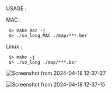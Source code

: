 USAGE :

MAC :
     
     $> make mac -j
     $> ./so_long_MAC ./map/***.ber


Linux :
     
     $> make -j     
     $> ./so_long ./map/***.ber

![Screenshot from 2024-04-18 12-37-27](https://github.com/rabouzia/42-tc-so_long/assets/54402804/a42c87b8-50c5-4ce9-9d01-aa573963c62c)


![Screenshot from 2024-04-18 12-37-15](https://github.com/rabouzia/42-tc-so_long/assets/54402804/10832542-93e7-4c40-aafa-7d4175a5ccd8)
